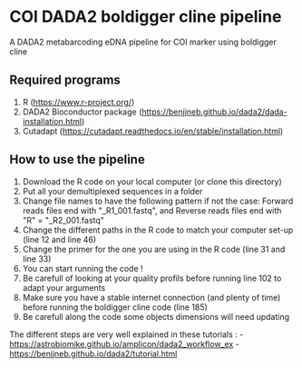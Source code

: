 # COI DADA2 boldigger cline pipeline

A DADA2 metabarcoding eDNA pipeline for COI marker using boldigger cline

## Required programs

1. R (https://www.r-project.org/)
2. DADA2 Bioconductor package (https://benjjneb.github.io/dada2/dada-installation.html)
3. Cutadapt (https://cutadapt.readthedocs.io/en/stable/installation.html)

## How to use the pipeline 

1. Download the R code on your local computer (or clone this directory)
2. Put all your demultiplexed sequences in a folder
3. Change file names to have the following pattern if not the case: Forward reads files end with "_R1_001.fastq", and Reverse reads files end with "R" = "_R2_001.fastq"
4. Change the different paths in the R code to match your computer set-up (line 12 and line 46)
5. Change the primer for the one you are using in the R code (line 31 and line 33)
6. You can start running the code ! 
7. Be carefull of looking at your quality profils before running line 102 to adapt your arguments
8. Make sure you have a stable internet connection (and plenty of time) before running the boldigger cline code (line 185)
9. Be carefull along the code some objects dimensions will need updating

The different steps are very well explained in these tutorials : 
-https://astrobiomike.github.io/amplicon/dada2_workflow_ex
-https://benjjneb.github.io/dada2/tutorial.html

